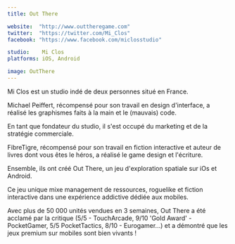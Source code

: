 ```yaml
---
title: Out There

website:  "http://www.outtheregame.com"
twitter:  "https://twitter.com/Mi_Clos"
facebook: "https://www.facebook.com/miclosstudio"

studio:    Mi Clos
platforms: iOS, Android

image: OutThere
---
```


Mi Clos est un studio indé de deux personnes situé en France.

Michael Peiffert, récompensé pour son travail en design d'interface, a réalisé les graphismes faits à la main et le (mauvais) code.

En tant que fondateur du studio, il s'est occupé du marketing et de la stratégie commerciale.

FibreTigre, récompensé pour son travail en fiction interactive et auteur de livres dont vous êtes le héros, a réalisé le game design et l'écriture.

Ensemble, ils ont créé Out There, un jeu d'exploration spatiale sur iOs et Android.

Ce jeu unique mixe management de ressources, roguelike et fiction interactive dans une expérience addictive dédiée aux mobiles.

Avec plus de 50 000 unités vendues en 3 semaines, Out There a été acclamé par la critique (5/5 - TouchArcade, 9/10 'Gold Award' - PocketGamer, 5/5 PocketTactics, 8/10 - Eurogamer...) et a démontré que les jeux premium sur mobiles sont bien vivants !
